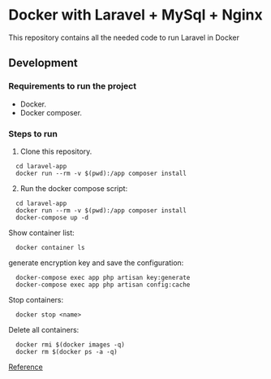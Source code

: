 # Docker with Laravel + MySql + Nginx

This repository contains all the needed code to run Laravel in Docker

## Development

### Requirements to run the project

- Docker.
- Docker composer.

### Steps to run

1. Clone this repository.
```
  cd laravel-app
  docker run --rm -v $(pwd):/app composer install
```

2. Run the docker compose script:

```
  cd laravel-app
  docker run --rm -v $(pwd):/app composer install
  docker-compose up -d
```

Show container list:

```
  docker container ls
```

generate encryption key and save the configuration:

```
  docker-compose exec app php artisan key:generate
  docker-compose exec app php artisan config:cache
```

Stop containers:

```
  docker stop <name>
```

Delete all containers:

```
  docker rmi $(docker images -q)
  docker rm $(docker ps -a -q)
```

[Reference](https://ricardogeek.com/configurar-laravel-nginx-y-mysql-con-docker-compose/)